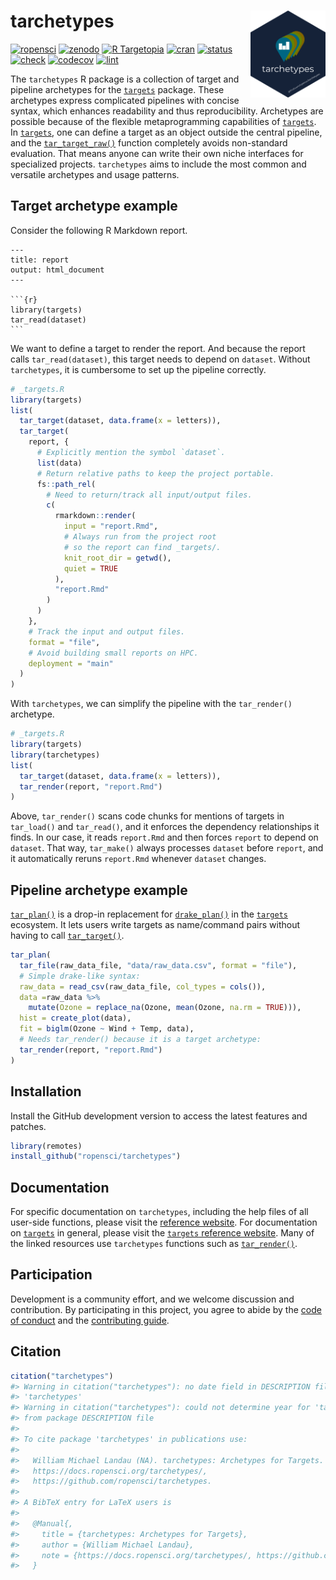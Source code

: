
# tarchetypes <img src='man/figures/logo.png' align="right" height="139"/>

[![ropensci](https://badges.ropensci.org/401_status.svg)](https://github.com/ropensci/software-review/issues/401)
[![zenodo](https://zenodo.org/badge/282774543.svg)](https://zenodo.org/badge/latestdoi/282774543)
[![R
Targetopia](https://img.shields.io/badge/R_Targetopia-member-blue?style=flat&labelColor=gray)](https://wlandau.github.io/targetopia/)
[![cran](http://www.r-pkg.org/badges/version/tarchetypes)](https://cran.r-project.org/package=tarchetypes)
[![status](https://www.repostatus.org/badges/latest/active.svg)](https://www.repostatus.org/#active)
[![check](https://github.com/ropensci/tarchetypes/workflows/check/badge.svg)](https://github.com/ropensci/tarchetypes/actions?query=workflow%3Acheck)
[![codecov](https://codecov.io/gh/ropensci/tarchetypes/branch/main/graph/badge.svg?token=3T5DlLwUVl)](https://codecov.io/gh/ropensci/targets)
[![lint](https://github.com/ropensci/tarchetypes/workflows/lint/badge.svg)](https://github.com/ropensci/tarchetypes/actions?query=workflow%3Alint)

The `tarchetypes` R package is a collection of target and pipeline
archetypes for the [`targets`](https://github.com/ropensci/targets)
package. These archetypes express complicated pipelines with concise
syntax, which enhances readability and thus reproducibility. Archetypes
are possible because of the flexible metaprogramming capabilities of
[`targets`](https://github.com/ropensci/targets). In
[`targets`](https://github.com/ropensci/targets), one can define a
target as an object outside the central pipeline, and the
[`tar_target_raw()`](https://docs.ropensci.org/targets/reference/tar_target_raw.html)
function completely avoids non-standard evaluation. That means anyone
can write their own niche interfaces for specialized projects.
`tarchetypes` aims to include the most common and versatile archetypes
and usage patterns.

## Target archetype example

Consider the following R Markdown report.

    ---
    title: report
    output: html_document
    ---
    
    ```{r}
    library(targets)
    tar_read(dataset)
    ```

We want to define a target to render the report. And because the report
calls `tar_read(dataset)`, this target needs to depend on `dataset`.
Without `tarchetypes`, it is cumbersome to set up the pipeline
correctly.

``` r
# _targets.R
library(targets)
list(
  tar_target(dataset, data.frame(x = letters)),
  tar_target(
    report, {
      # Explicitly mention the symbol `dataset`.
      list(data)
      # Return relative paths to keep the project portable.
      fs::path_rel(
        # Need to return/track all input/output files.
        c( 
          rmarkdown::render(
            input = "report.Rmd",
            # Always run from the project root
            # so the report can find _targets/.
            knit_root_dir = getwd(),
            quiet = TRUE
          ),
          "report.Rmd"
        )
      )
    },
    # Track the input and output files.
    format = "file",
    # Avoid building small reports on HPC.
    deployment = "main"
  )
)
```

With `tarchetypes`, we can simplify the pipeline with the `tar_render()`
archetype.

``` r
# _targets.R
library(targets)
library(tarchetypes)
list(
  tar_target(dataset, data.frame(x = letters)),
  tar_render(report, "report.Rmd")
)
```

Above, `tar_render()` scans code chunks for mentions of targets in
`tar_load()` and `tar_read()`, and it enforces the dependency
relationships it finds. In our case, it reads `report.Rmd` and then
forces `report` to depend on `dataset`. That way, `tar_make()` always
processes `dataset` before `report`, and it automatically reruns
`report.Rmd` whenever `dataset` changes.

## Pipeline archetype example

[`tar_plan()`](https://docs.ropensci.org/tarchetypes/reference/tar_plan.html)
is a drop-in replacement for
[`drake_plan()`](https://docs.ropensci.org/drake/reference/drake_plan.html)
in the [`targets`](https://github.com/ropensci/targets) ecosystem. It
lets users write targets as name/command pairs without having to call
[`tar_target()`](https://docs.ropensci.org/targets/reference/tar_target.html).

``` r
tar_plan(
  tar_file(raw_data_file, "data/raw_data.csv", format = "file"),
  # Simple drake-like syntax:
  raw_data = read_csv(raw_data_file, col_types = cols()),
  data =raw_data %>%
    mutate(Ozone = replace_na(Ozone, mean(Ozone, na.rm = TRUE))),
  hist = create_plot(data),
  fit = biglm(Ozone ~ Wind + Temp, data),
  # Needs tar_render() because it is a target archetype:
  tar_render(report, "report.Rmd")
)
```

## Installation

Install the GitHub development version to access the latest features and
patches.

``` r
library(remotes)
install_github("ropensci/tarchetypes")
```

## Documentation

For specific documentation on `tarchetypes`, including the help files of
all user-side functions, please visit the [reference
website](https://docs.ropensci.org/tarchetypes/). For documentation on
[`targets`](https://github.com/ropensci/targets) in general, please
visit the [`targets` reference
website](https://docs.ropensci.org/targets/). Many of the linked
resources use `tarchetypes` functions such as
[`tar_render()`](https://docs.ropensci.org/tarchetypes/reference/tar_render.html).

## Participation

Development is a community effort, and we welcome discussion and
contribution. By participating in this project, you agree to abide by
the [code of
conduct](https://github.com/ropensci/tarchetypes/blob/main/CODE_OF_CONDUCT.md)
and the [contributing
guide](https://github.com/ropensci/tarchetypes/blob/main/CONTRIBUTING.md).

## Citation

``` r
citation("tarchetypes")
#> Warning in citation("tarchetypes"): no date field in DESCRIPTION file of package
#> 'tarchetypes'
#> Warning in citation("tarchetypes"): could not determine year for 'tarchetypes'
#> from package DESCRIPTION file
#> 
#> To cite package 'tarchetypes' in publications use:
#> 
#>   William Michael Landau (NA). tarchetypes: Archetypes for Targets.
#>   https://docs.ropensci.org/tarchetypes/,
#>   https://github.com/ropensci/tarchetypes.
#> 
#> A BibTeX entry for LaTeX users is
#> 
#>   @Manual{,
#>     title = {tarchetypes: Archetypes for Targets},
#>     author = {William Michael Landau},
#>     note = {https://docs.ropensci.org/tarchetypes/, https://github.com/ropensci/tarchetypes},
#>   }
```
